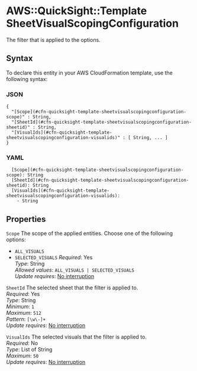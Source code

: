 # AWS::QuickSight::Template SheetVisualScopingConfiguration<a name="aws-properties-quicksight-template-sheetvisualscopingconfiguration"></a>

The filter that is applied to the options\.

## Syntax<a name="aws-properties-quicksight-template-sheetvisualscopingconfiguration-syntax"></a>

To declare this entity in your AWS CloudFormation template, use the following syntax:

### JSON<a name="aws-properties-quicksight-template-sheetvisualscopingconfiguration-syntax.json"></a>

```
{
  "[Scope](#cfn-quicksight-template-sheetvisualscopingconfiguration-scope)" : String,
  "[SheetId](#cfn-quicksight-template-sheetvisualscopingconfiguration-sheetid)" : String,
  "[VisualIds](#cfn-quicksight-template-sheetvisualscopingconfiguration-visualids)" : [ String, ... ]
}
```

### YAML<a name="aws-properties-quicksight-template-sheetvisualscopingconfiguration-syntax.yaml"></a>

```
  [Scope](#cfn-quicksight-template-sheetvisualscopingconfiguration-scope): String
  [SheetId](#cfn-quicksight-template-sheetvisualscopingconfiguration-sheetid): String
  [VisualIds](#cfn-quicksight-template-sheetvisualscopingconfiguration-visualids):
    - String
```

## Properties<a name="aws-properties-quicksight-template-sheetvisualscopingconfiguration-properties"></a>

`Scope` <a name="cfn-quicksight-template-sheetvisualscopingconfiguration-scope"></a>
The scope of the applied entities\. Choose one of the following options:

- `ALL_VISUALS`
- `SELECTED_VISUALS`
  _Required_: Yes  
  _Type_: String  
  _Allowed values_: `ALL_VISUALS | SELECTED_VISUALS`  
  _Update requires_: [No interruption](https://docs.aws.amazon.com/AWSCloudFormation/latest/UserGuide/using-cfn-updating-stacks-update-behaviors.html#update-no-interrupt)

`SheetId` <a name="cfn-quicksight-template-sheetvisualscopingconfiguration-sheetid"></a>
The selected sheet that the filter is applied to\.  
_Required_: Yes  
_Type_: String  
_Minimum_: `1`  
_Maximum_: `512`  
_Pattern_: `[\w\-]+`  
_Update requires_: [No interruption](https://docs.aws.amazon.com/AWSCloudFormation/latest/UserGuide/using-cfn-updating-stacks-update-behaviors.html#update-no-interrupt)

`VisualIds` <a name="cfn-quicksight-template-sheetvisualscopingconfiguration-visualids"></a>
The selected visuals that the filter is applied to\.  
_Required_: No  
_Type_: List of String  
_Maximum_: `50`  
_Update requires_: [No interruption](https://docs.aws.amazon.com/AWSCloudFormation/latest/UserGuide/using-cfn-updating-stacks-update-behaviors.html#update-no-interrupt)

